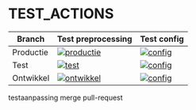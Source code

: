 # TEST_ACTIONS


| Branch | Test preprocessing |  Test config  |
| --- | --- | --- |
| Productie | [![productie](https://github.com/Joost17/TEST_ACTIONS/actions/workflows/test.yml/badge.svg?branch=productie)](https://github.com/Joost17/TEST_ACTIONS/actions/workflows/test.yml) | [![config](https://github.com/Joost17/TEST_ACTIONS/actions/workflows/test_config.yml/badge.svg?branch=productie)](https://github.com/Joost17/TEST_ACTIONS/actions/workflows/test_config.yml)
| Test | [![test](https://github.com/Joost17/TEST_ACTIONS/actions/workflows/test.yml/badge.svg?branch=test)](https://github.com/Joost17/TEST_ACTIONS/actions/workflows/test.yml) | [![config](https://github.com/Joost17/TEST_ACTIONS/actions/workflows/test_config.yml/badge.svg?branch=test)](https://github.com/Joost17/TEST_ACTIONS/actions/workflows/test_config.yml)
| Ontwikkel | [![ontwikkel](https://github.com/Joost17/TEST_ACTIONS/actions/workflows/test.yml/badge.svg?branch=ontwikkel)](https://github.com/Joost17/TEST_ACTIONS/actions/workflows/test.yml) | [![config](https://github.com/Joost17/TEST_ACTIONS/actions/workflows/test_config.yml/badge.svg?branch=ontwikkel)](https://github.com/Joost17/TEST_ACTIONS/actions/workflows/test_config.yml)

testaanpassing merge pull-request
